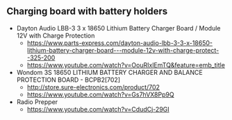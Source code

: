## Charging board with battery holders
* Dayton Audio LBB-3 3 x 18650 Lithium Battery Charger Board / Module 12V with Charge Protection
  * https://www.parts-express.com/dayton-audio-lbb-3-3-x-18650-lithium-battery-charger-board---module-12v-with-charge-protect--325-200
  * https://www.youtube.com/watch?v=OouRIxlEmTQ&feature=emb_title
* Wondom 3S 18650 LITHIUM BATTERY CHARGER AND BALANCE PROTECTION BOARD - BCPB2[702]
  * http://store.sure-electronics.com/product/702
  * https://www.youtube.com/watch?v=Gs7hVX8Pp9Q
* Radio Prepper
  * https://www.youtube.com/watch?v=CdudCj-29GI
